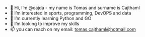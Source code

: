 - 👋 Hi, I’m @cajda - my name is Tomas and surname is Cajthaml
- 👀 I’m interested in sports, programming, DevOPS and data
- 🌱 I’m currently learning Python and GO
- 💞️ I’m looking to improve my skills
- 📫 you can reach on my email: tomas.cajthaml@hotmail.com

<!---
cajda/cajda is a ✨ special ✨ repository because its `README.md` (this file) appears on your GitHub profile.
You can click the Preview link to take a look at your changes.
--->
